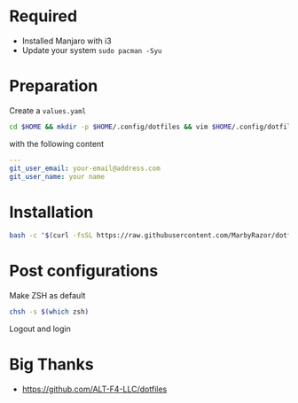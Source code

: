 # Required

- Installed Manjaro with i3
- Update your system `sudo pacman -Syu`

# Preparation

Create a `values.yaml`

```bash
cd $HOME && mkdir -p $HOME/.config/dotfiles && vim $HOME/.config/dotfiles/values.yaml
```

with the following content

```yaml
---
git_user_email: your-email@address.com
git_user_name: your name
```

# Installation

```bash
bash -c "$(curl -fsSL https://raw.githubusercontent.com/MarbyRazor/dotfiles-i3-ansible/main/bin/dotfiles)"
```

# Post configurations

Make ZSH as default

```bash
chsh -s $(which zsh)
```

Logout and login

# Big Thanks

- https://github.com/ALT-F4-LLC/dotfiles
